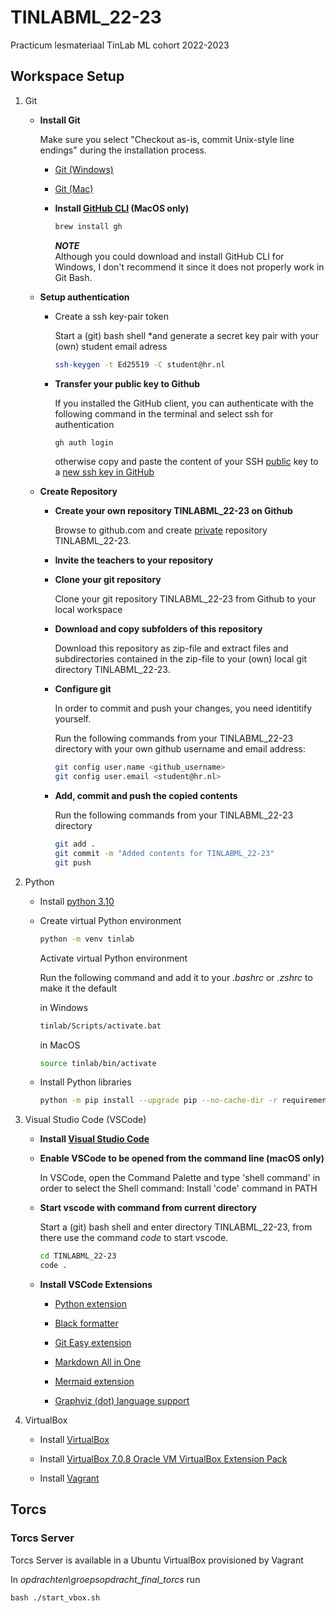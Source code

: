 # TINLABML_22-23
Practicum lesmateriaal TinLab ML cohort 2022-2023

## Workspace Setup

<ol>

<li>

Git

<ul>

<li>

**Install Git**

Make sure you select "Checkout as-is, commit Unix-style line endings" during the installation process.

<ul>

<li>

[Git (Windows)](https://gitforwindows.org/)

</li>

<li>

[Git (Mac)](https://git-scm.com/download/mac)

</li>

<li>

**Install [GitHub CLI](https://cli.github.com/) (MacOS only)**

```bash
brew install gh
```

***NOTE***<br>
Although you could download and install GitHub CLI for Windows, I don't recommend it since it does not properly work in Git Bash.

</li>

</ul>

<li>

**Setup authentication**

<ul>

<li>

Create a ssh key-pair token

Start a (git) bash shell *and generate a secret key pair with your (own) student email adress

```sh
ssh-keygen -t Ed25519 -C student@hr.nl
```

</li>

<li>

**Transfer your <b>public</b> key to Github**

If you installed the GitHub client, you can authenticate with the following command in the terminal and select ssh for authentication

```sh
gh auth login
```

otherwise copy and paste the content of your SSH <u>public</u> key to a [new ssh key in GitHub](https://github.com/settings/ssh/new)

</li>

</ul>

<li>

**Create Repository**

<ul>

<li>

**Create your own repository TINLABML_22-23 on Github**

<p>
Browse to <a>github.com</a> and create <u>private</u> repository TINLABML_22-23.
</p>

</li>

<li>

**Invite the teachers to your repository**

</li>

<li>

**Clone your git repository**

<p>
Clone your git repository TINLABML_22-23 from Github to your local workspace</u>
</p>

</li>

<li>

**Download and copy subfolders of this repository**

<p>
Download this repository as zip-file and extract files and subdirectories contained in the zip-file to your (own) local git directory TINLABML_22-23.
</p>

</li>

<li>

**Configure git**

In order to commit and push your changes, you need identitify yourself.

Run the following commands from your TINLABML_22-23 directory with your own github username and email address:

```sh
git config user.name <github_username>
git config user.email <student@hr.nl>
```

</li>

<li>

**Add, commit and push the copied contents**

<p>

Run the following commands from your TINLABML_22-23 directory

```sh
git add .
git commit -m "Added contents for TINLABML_22-23"
git push
```

</p>

</li>

</ul>

</li>

</ul>

</li>

<li>

Python

<ul>

<li>

Install [python 3.10](https://www.python.org/downloads/release/python-3105/)

</li>

<li>

Create virtual Python environment 

```sh
python -m venv tinlab
```

Activate virtual Python environment 

Run the following command and add it to your <i>.bashrc</i> or <i>.zshrc</i> to make it the default

in Windows

```sh
tinlab/Scripts/activate.bat
```

in MacOS

```sh
source tinlab/bin/activate
```

</li>

<li>

Install Python libraries

```bash
python -m pip install --upgrade pip --no-cache-dir -r requirements.txt
```

</li>

</ul>

</li>

<li>

Visual Studio Code (VSCode)

<ul>

<li>

**Install [Visual Studio Code](https://code.visualstudio.com)**

</li>

<li>

**Enable VSCode to be opened from the command line (macOS only)**

In VSCode, open the Command Palette and type 'shell command' in order to select the Shell command: 
Install 'code' command in PATH

</li>

<li>

**Start vscode with command from current directory**

Start a (git) bash shell and enter directory TINLABML_22-23, from there use the command <i>code</i> to start vscode.

```sh
cd TINLABML_22-23
code .
```

</li>

<li>

**Install VSCode Extensions**

<ul>

<li>

[Python extension](https://marketplace.visualstudio.com/items?itemName=ms-python.python)

</li>

<li>

[Black formatter](https://marketplace.visualstudio.com/items?itemName=ms-python.black-formatter)

</li>

<li>

[Git Easy extension](https://marketplace.visualstudio.com/items?itemName=bibhasdn.git-easy)

</li>

<li>

[Markdown All in One](https://marketplace.visualstudio.com/items?itemName=yzhang.markdown-all-in-one)

</li>

<li>

[Mermaid extension](https://marketplace.visualstudio.com/items?itemName=bierner.markdown-mermaid)

</li>

<li>

[Graphviz (dot) language support](https://marketplace.visualstudio.com/items?itemName=joaompinto.vscode-graphviz)

</li>

</ul>

</li>

</ul>

</li>

<li>

VirtualBox

<ul>

<li>

Install [VirtualBox](https://www.virtualbox.org/)

</li>

<li>

Install [VirtualBox 7.0.8 Oracle VM VirtualBox Extension Pack](https://www.virtualbox.org/wiki/Downloads?ref=vnxi.net)

</li>

<li>

Install [Vagrant](https://www.vagrantup.com/)

</li>

</ul>

</li>

</ol>

## Torcs

### Torcs Server

<p>Torcs Server is available in a Ubuntu VirtualBox provisioned by Vagrant</p>

In <i>opdrachten\groepsopdracht_final_torcs</i> run 

``bash
./start_vbox.sh
``
